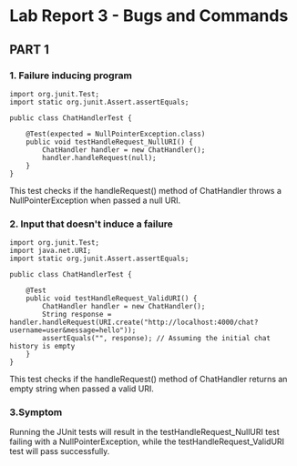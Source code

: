 # Lab Report 3 - Bugs and Commands 

## PART 1

### 1. Failure inducing program
```
import org.junit.Test;
import static org.junit.Assert.assertEquals;

public class ChatHandlerTest {

    @Test(expected = NullPointerException.class)
    public void testHandleRequest_NullURI() {
        ChatHandler handler = new ChatHandler();
        handler.handleRequest(null);
    }
}
```
This test checks if the handleRequest() method of ChatHandler throws a NullPointerException when passed a null URI.

### 2. Input that doesn't induce a failure
```
import org.junit.Test;
import java.net.URI;
import static org.junit.Assert.assertEquals;

public class ChatHandlerTest {

    @Test
    public void testHandleRequest_ValidURI() {
        ChatHandler handler = new ChatHandler();
        String response = handler.handleRequest(URI.create("http://localhost:4000/chat?username=user&message=hello"));
        assertEquals("", response); // Assuming the initial chat history is empty
    }
}
```
This test checks if the handleRequest() method of ChatHandler returns an empty string when passed a valid URI.

   
### 3.Symptom

Running the JUnit tests will result in the testHandleRequest_NullURI test failing with a NullPointerException, while the testHandleRequest_ValidURI test will pass successfully.

